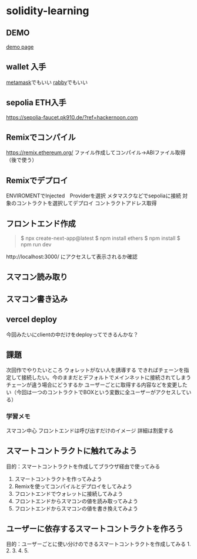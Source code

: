 # solidity-learning

## DEMO
[demo page](https://first-dapp-eosin.vercel.app/)

## wallet 入手
[metamask](https://chrome.google.com/webstore/detail/nkbihfbeogaeaoehlefnkodbefgpgknn)でもいい
[rabby](https://chrome.google.com/webstore/detail/acmacodkjbdgmoleebolmdjonilkdbch)でもいい

## sepolia ETH入手
https://sepolia-faucet.pk910.de/?ref=hackernoon.com

## Remixでコンパイル
https://remix.ethereum.org/
ファイル作成してコンパイル→ABIファイル取得
（後で使う）

## Remixでデプロイ
ENVIROMENTでInjected　Providerを選択
メタマスクなどでsepoliaに接続
対象のコントラクトを選択してデプロイ
コントラクトアドレス取得

## フロントエンド作成
>$ npx create-next-app@latest
>$ npm install ethers
>$ npm install
>$ npm run dev

http://localhost:3000/ にアクセスして表示されるか確認

## スマコン読み取り

## スマコン書き込み


## vercel deploy
今回みたいにclientの中だけをdeployってできるんかな？

## 課題
次回作でやりたいところ
ウォレットがない人を誘導する
できればチェーンを指定して接続したい。今のままだとデフォルトでメインネットに接続されてしまう
チェーンが違う場合にどうするか
ユーザーごとに取得する内容などを変更したい（今回は一つのコントラクトでBOXという変数に全ユーザーがアクセスしている）

### 学習メモ
スマコン中心
フロントエンドは呼び出すだけのイメージ
詳細は割愛する

## スマートコントラクトに触れてみよう
目的：スマートコントラクトを作成してブラウザ経由で使ってみる
1. スマートコントラクトを作ってみよう
2. Remixを使ってコンパイルとデプロイをしてみよう
3. フロントエンドでウォレットに接続してみよう
4. フロントエンドからスマコンの値を読み取ってみよう
5. フロントエンドからスマコンの値を書き換えてみよう

## ユーザーに依存するスマートコントラクトを作ろう
目的：ユーザーごとに使い分けのできるスマートコントラクトを作成してみる
1. 
2. 
3. 
4. 
5. 

